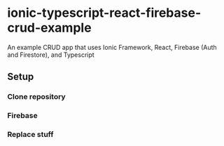 # ionic-typescript-react-firebase-crud-example
An example CRUD app that uses Ionic Framework, React, Firebase (Auth and Firestore), and Typescript

## Setup

### Clone repository


### Firebase


### Replace stuff
